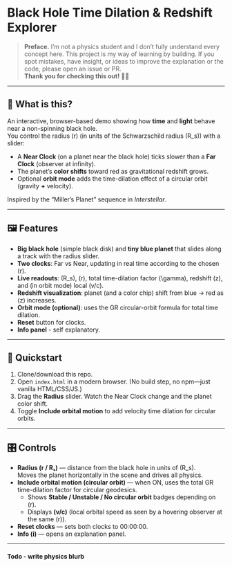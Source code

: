 # Black Hole Time Dilation & Redshift Explorer

> **Preface.** I’m not a physics student and I don’t fully understand every concept here. This project is my way of learning by building. If you spot mistakes, have insight, or ideas to improve the explanation or the code, please open an issue or PR.  
> **Thank you for checking this out!** 🙏🏿

---

## 🌌 What is this?

An interactive, browser-based demo showing how **time** and **light** behave near a non-spinning black hole.  
You control the radius \(r\) (in units of the Schwarzschild radius \(R_s\)) with a slider:

- A **Near Clock** (on a planet near the black hole) ticks slower than a **Far Clock** (observer at infinity).
- The planet’s **color shifts** toward red as gravitational redshift grows.
- Optional **orbit mode** adds the time-dilation effect of a circular orbit (gravity **+** velocity).

Inspired by the “Miller’s Planet” sequence in *Interstellar*.

---

## 🖼️ Features

- **Big black hole** (simple black disk) and **tiny blue planet** that slides along a track with the radius slider.
- **Two clocks**: Far vs Near, updating in real time according to the chosen \(r\).
- **Live readouts**: \(R_s\), \(r\), total time-dilation factor \(\gamma\), redshift \(z\), and (in orbit mode) local \(v/c\).
- **Redshift visualization**: planet (and a color chip) shift from blue → red as \(z\) increases.
- **Orbit mode (optional)**: uses the GR circular-orbit formula for total time dilation.
- **Reset** button for clocks.
- **Info panel** - self explanatory.

---

## 🚀 Quickstart

1. Clone/download this repo.
2. Open `index.html` in a modern browser. (No build step, no npm—just vanilla HTML/CSS/JS.)
3. Drag the **Radius** slider. Watch the Near Clock change and the planet color shift.
4. Toggle **Include orbital motion** to add velocity time dilation for circular orbits.

---

## 🎛️ Controls

- **Radius (r / Rₛ)** — distance from the black hole in units of \(R_s\).  
  Moves the planet horizontally in the scene and drives all physics.
- **Include orbital motion (circular orbit)** — when ON, uses the total GR time-dilation factor for circular geodesics.
  - Shows **Stable / Unstable / No circular orbit** badges depending on \(r\).
  - Displays **\(v/c\)** (local orbital speed as seen by a hovering observer at the same \(r\)).
- **Reset clocks** — sets both clocks to 00:00:00.
- **Info (i)** — opens an explanation panel.

---

#### Todo - write physics blurb
